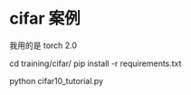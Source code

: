 # cifar 案例

我用的是 torch 2.0

cd training/cifar/
pip install -r requirements.txt

python cifar10_tutorial.py
